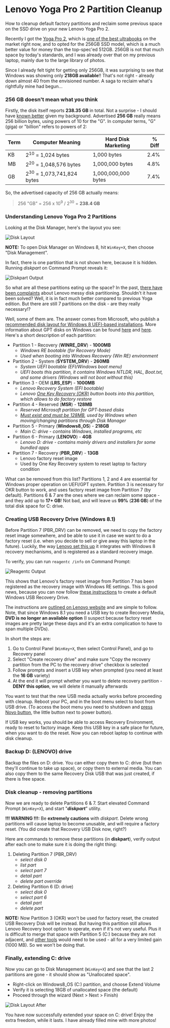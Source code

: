 Lenovo Yoga Pro 2 Partition Cleanup
===================================

How to cleanup default factory partitions and reclaim some previous space on the SSD drive on your new Lenovo Yoga Pro 2.

Recently I got the [Yoga Pro 2](http://shop.lenovo.com/ca/en/laptops/ideapad/yoga/yoga-2-pro/), which is [one of the best ultrabooks][1] on the market right now, and to opted for the 256GB SSD model, which is a much better value for money than the top-spec'ed 512GB. 256GB is not that much space by today's standards, and I was already over that on my previous laptop, mainly due to the large library of photos. 

[1]: http://www.forbes.com/sites/davealtavilla/2013/12/20/top-ultrabooks-of-the-season-for-last-minute-shoppers/

Since I already felt tight for getting only 256GB, it was surprising to see that Windows was showing only **218GB available**!! That's not right - already down almost 40 from the envisioned number. A saga to reclaim what's rightfully mine had begun...

### 256 GB doesn't mean what you think

Firstly, the disk itself reports **238.35 GB** in total. Not a surprise - I should have [known better][2] given my background. Advertised **256 GB** really means 256 billion bytes, using powers of 10 for the "G". In computer terms, "G" (giga) or "billion" refers to powers of 2:

[2]: http://www.glyphtech.com/support/diskcapacity.php

<table>
    <thead><th>Term</th><th>Computer Meaning</th><th>Hard Disk Marketing</th><th>% Diff</th></thead>
    <tbody>
        <tr><td>KB</td><td>2<sup>10</sup> = 1,024 bytes</td><td>1,000 bytes</td><td>2.4%</td></tr>
        <tr><td>MB</td><td>2<sup>20</sup> = 1,048,576 bytes</td><td>1,000,000 bytes</td><td>4.8%</td></tr>
        <tr><td>GB</td><td>2<sup>30</sup> = 1,073,741,824 bytes</td><td>1,000,000,000 bytes</td><td>7.4%</td></tr>
    </tbody>
</table>

So, the advertised capacity of 256 GB actually means:

> 256 "GB" = 256 x 10<sup>9</sup> / 2<sup>30</sup> = **238.4 GB** 


### Understanding Lenovo Yoga Pro 2 Partitions

Looking at the Disk Manager, here's the layout you see:

![Disk Layout](http://static.lionhack.com/images/2013-12-25-lenovo-yoga-2-pro-partitions/disk-layout.png "Factory disk layout")

**NOTE:** To open Disk Manager on Windows 8, hit `WinKey+X`, then choose "Disk Management".

In fact, there is one partition that is not shown here, because it is hidden. Running _diskpart_ on Command Prompt reveals it:

![Diskpart Output](http://static.lionhack.com/images/2013-12-25-lenovo-yoga-2-pro-partitions/diskpart-partitions.png "All factory disk partitions")

So what are all these partitions eating up the space? In the past, [there have been complaints][3] about Lenovo messy disk partitioning. Shouldn't it have been solved? Well, it is in fact much better compared to previous Yoga edition. But there are still 7 partitions on the disk - are they really necessary!?

[3]: http://www.zdnet.com/lenovo-cleans-up-its-incredibly-messy-yoga-13-disk-layout-7000008379/

Well, some of them are. The answer comes from Microsoft, who publish a [recommended disk layout for Windows 8 UEFI-based installations][4]. More information about GPT disks on Windows can be found [here][5] and [here][6]. Here's a short description of each partition:

  * Partition 1 - Recovery (**WINRE_DRV**) - **1000MB**
    * _Windows RE bootable (for Recovery Mode)_
    * _Used when booting into Windows Recovery (Win RE) environment_
  * Partition 2 - System (**SYSTEM_DRV**) - **260MB**
    * _System UEFI bootable (EFI/Windows boot menu)_
    * _UEFI boots this partition, it contains Windows NTLDR, HAL, Boot.txt, and some drivers (Windows will not boot without this)_
  * Partition 3 - OEM (**LRS_ESP**) - **1000MB**
    * _Lenovo Recovery System (EFI bootable)_
    * _Lenovo [One Key Recovery (OKR)][7] button boots into this partition, which allows to do factory restore_ 
  * Partition 4 - Reserved (**MSR**) - **128MB**
    * _Reserved Microsoft partition for GPT-based disks_
    * _[Must exist and must be 128MB][6], used by Windows when moving/changing partitions through Disk Manager_
  * Partition 5 - Primary (**Windows8_OS**) - **218GB**
    * _Main C: drive - contains Windows, installed programs, etc_
  * Partition 6 - Primary (**LENOVO**) - **4GB**
    * _Lenovo D: drive - contains mainly drivers and installers for some bundled apps_
  * Partition 7 - Recovery (**PBR_DRV**) - **13GB** 
    * Lenovo factory reset image
    * Used by One Key Recovery system to reset laptop to factory condition

[4]: http://technet.microsoft.com/en-us/library/dd744301(v=ws.10).aspx
[5]: http://technet.microsoft.com/en-us/library/dd799232(v=ws.10).aspx
[6]: http://msdn.microsoft.com/en-us/library/windows/hardware/gg463525.aspx#X-201104111922443
[7]: http://www.lenovo.com/shop/americas/content/user_guides/yoga2_ug_en.pdf

What can be removed from this list? Partitions 1, 2 and 4 are essential for Windows proper operation on UEFI/GPT system. Partition 3 is necessary for OKR button to work, and uses factory reset image from Partition 7 (by default). Partitions 6 & 7 are the ones where we can reclaim some space - and they add up to **17+ GB**!‎ Not bad, and will leave us **99%** (**236 GB**) of the total disk space for C: drive.

### Creating USB Recovery Drive (Windows 8.1)

Before Partition 7 (PBR_DRV) can be removed, we need to copy the factory reset image somewhere, and be able to use it in case we want to do a factory reset (i.e. when you decide to sell or give away this laptop in the future). Luckily, the way [Lenovo set this up][8] it integrates with Windows 8 recovery mechanisms, and is registered as a standard recovery image.

To verify, you can run `reagentc /info` on Command Prompt:

![Reagentc Output](http://static.lionhack.com/images/2013-12-25-lenovo-yoga-2-pro-partitions/reagentc-info.png "Windows RE settings")

This shows that Lenovo's factory reset image from Partition 7 has been registered as the recovery image with Windows RE settings. This is good news, because you can now follow [these instructions][8] to create a default Windows USB Recovery Drive.

[8]: http://support.lenovo.com/en_US/downloads/detail.page?DocID=HT076024

The instructions are [outlined on Lenovo website][8] and are simple to follow. Note, that since Windows 8.1 you need a USB key to create Recovery Media, **DVD is no longer an available option** (I suspect because factory reset images are pretty large these days and it's an extra complication to have to span multiple DVDs).

In short the steps are:

  1. Go to Control Panel (`WinKey+X`, then select Control Panel), and go to Recovery panel
  2. Select "Create recovery drive" and make sure "Copy the recovery partition from the PC to the recovery drive" checkbox is selected
  3. Follow prompts and insert a USB key when prompted (you need at least the **16 GB** variety)
  4. At the end it will prompt whether you want to delete recovery partition - **DENY this option**, we will delete it manually afterwards

You want to test that the new USB media actually works before proceeding with cleanup. Reboot your PC, and in the boot menu select to boot from USB drive. (To access the boot menu you need to shutdown and [press Novo button][7], the little button next to power button).

If USB key works, you should be able to access Recovery Environment, ready to reset to factory image. Keep this USB key in a safe place for future, when you want to do the reset. Now you can reboot laptop to continue with disk cleanup.

### Backup D: (LENOVO) drive

Backup the files on D: drive. You can either copy them to C: drive (but then they'll continue to take up space), or copy them to external media. You can also copy them to the same Recovery Disk USB that was just created, if there is free space.

### Disk cleanup - removing partitions

Now we are ready to delete Partitions 6 & 7. Start elevated Command Prompt (`WinKey+X`), and start "_**diskpart**_" utility.

**!!! WARNING !!!:** Be **extremely cautions** with _diskpart_. Delete wrong partitions will cause laptop to become unusable, and will require a factory reset. (You did create that Recovery USB Disk now, right?)

Here are commands to remove these partitions (in **diskpart**), verify output after each one to make sure it is doing the right thing:

  1. Deleting Partition 7 (PBR_DRV)
     * _select disk 0_
     * _list part_
     * _select part 7_
     * _detail part_
     * _delete part override_
  2. Deleting Partition 6 (D: drive)
     * _select disk 0_
     * _select part 6_
     * _detail part_
     * _delete part_

**NOTE:** Now Partition 3 (OKR) won't be used for factory reset, the created USB Recovery Disk will be instead. But having this partition still allows Lenovo Recovery boot option to operate, even if it's not very useful. Plus it is difficult to merge that space with Partition 5 (C:) because they are not adjacent, and [other tools](http://en.wikipedia.org/wiki/PartitionMagic) would need to be used - all for a very limited gain (1000 MB). So we won't be doing that.

### Finally, extending C: drive

Now you can go to Disk Management (`WinKey+X`) and see that the last 2 partitions are gone - it should show as "Unallocated space".

  * Right-click on Windows8_OS (C:) partition, and choose Extend Volume
  * Verify it is selecting 18GB of unallocated space (the default)
  * Proceed through the wizard (Next > Next > Finish)

![Disk Layout After](http://static.lionhack.com/images/2013-12-25-lenovo-yoga-2-pro-partitions/disk-layout-after.png "Disk layout after space reclaimed")

You have now successfully extended your space on C: drive! Enjoy the extra freedom, while it lasts. I have already filled mine with more photos!



